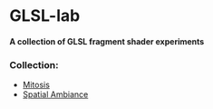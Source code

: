 # GLSL-lab
#### A collection of GLSL fragment shader experiments

### Collection:
* [Mitosis](http://glslsandbox.com/e#57430.2)
* [Spatial Ambiance](http://glslsandbox.com/e#57429.0)
